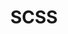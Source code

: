 ---
cloudinary_convert: false
published: published
slug: scss
title: SCSS
start: January 01, 2000
---